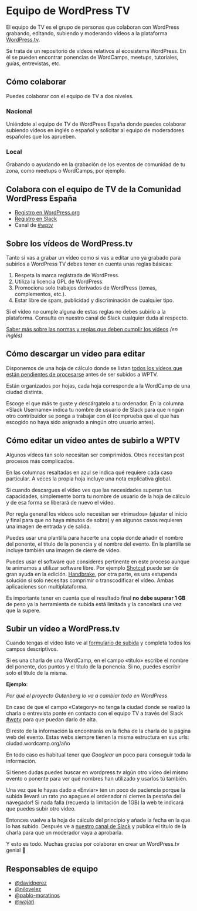 # Equipo de WordPress TV

El equipo de TV es el grupo de personas que colaboran con WordPress grabando, editando, subiendo y moderando vídeos a la plataforma [WordPress.tv](https://wordpress.tv/).

Se trata de un repositorio de vídeos relativos al ecosistema WordPress. En él se pueden encontrar ponencias de WordCamps, meetups, tutoriales, guías, entrevistas, etc.

## Cómo colaborar

Puedes colaborar con el equipo de TV a dos niveles.

### Nacional

Uniéndote al equipo de TV de WordPress España donde puedes colaborar subiendo vídeos en inglés o español y solicitar al equipo de moderadores españoles que los aprueben.

### Local

Grabando o ayudando en la grabación de los eventos de comunidad de tu zona, como meetups o WordCamps, por ejemplo.

## Colabora con el equipo de TV de la Comunidad WordPress España

- [Registro en WordPress.org](https://es.wordpress.org/team/handbook/manuales/wordpress/crear/)
- [Registro en Slack](https://es.wordpress.org/team/handbook/equipo/chat/)
- Canal de [#wptv](https://wpes.slack.com/archives/C7F7GBHEH)

## Sobre los vídeos de WordPress.tv

Tanto si vas a grabar un vídeo como si vas a editar uno ya grabado para subirlos a WordPress TV debes tener en cuenta unas reglas básicas:

1. Respeta la marca registrada de WordPress.
2. Utiliza la licencia GPL de WordPress.
3. Promociona solo trabajos derivados de WordPress (temas, complementos, etc.).
4. Estar libre de spam, publicidad y discriminación de cualquier tipo.

Si el vídeo no cumple alguna de estas reglas no debes subirlo a la plataforma. Consulta en nuestro canal de Slack cualquier duda al respecto.

[Saber más sobre las normas y reglas que deben cumplir los vídeos](https://make.wordpress.org/tv/handbook/about/video-submission-guidelines/) _(en inglés)_

## Cómo descargar un vídeo para editar

Disponemos de una hoja de cálculo donde se listan [todos los vídeos que están pendientes de procesarse](https://docs.google.com/spreadsheets/d/16y7U6icEeexSbifVj7eIuApiHQ5CqyDMAVKxyyujycA/) antes de ser subidos a WPTV.

Están organizados por hojas, cada hoja corresponde a la WordCamp de una ciudad distinta.

Escoge el que más te guste y descárgatelo a tu ordenador. En la columna «Slack Username» indica tu nombre de usuario de Slack para que ningún otro contribuidor se ponga a trabajar con él (comprueba que el que has escogido no haya sido asignado a ningún otro usuario antes).

## Cómo editar un vídeo antes de subirlo a WPTV

Algunos vídeos tan solo necesitan ser comprimidos. Otros necesitan post procesos más complicados.

En las columnas resaltadas en azul se indica qué requiere cada caso particular. A veces la propia hoja incluye una nota explicativa global.

Si cuando descargues el vídeo ves que las necesidades superan tus capacidades, simplemente borra tu nombre de usuario de la hoja de cálculo y de esa forma se liberará de nuevo el vídeo.

Por regla general los vídeos solo necesitan ser «trimados» (ajustar el inicio y final para que no haya minutos de sobra) y en algunos casos requieren una imagen de entrada y de salida.

Puedes usar una plantilla para hacerte una copia donde añadir el nombre del ponente, el título de la ponencia y el nombre del evento. En la plantilla se incluye también una imagen de cierre de vídeo.

Puedes usar el software que consideres pertinente en este proceso aunque te animamos a utilizar software libre. Por ejemplo [Shotcut](https://make.wordpress.org/tv/handbook/video-editing/video-editor/) puede ser de gran ayuda en la edición. [Handbrake](https://handbrake.fr/), por otra parte, es una estupenda solución si solo necesitas comprimir o transcodificar el vídeo. Ambas aplicaciones son multiplataforma.

Es importante tener en cuenta que el resultado final **no debe superar 1 GB** de peso ya la herramienta de subida está limitada y la cancelará una vez que la supere.

## Subir un vídeo a WordPress.tv

Cuando tengas el vídeo listo ve al [formulario de subida](https://wordpress.tv/submit-video/) y completa todos los campos descriptivos.

Si es una charla de una WordCamp, en el campo «título» escribe el nombre del ponente, dos puntos y el título de la ponencia. Si no, puedes escribir solo el título de la misma.

**Ejemplo**:

_Por qué el proyecto Gutenberg lo va a cambiar todo en WordPress_

En caso de que el campo «Category» no tenga la ciudad donde se realizó la charla o entrevista ponte en contacto con el equipo TV a través del Slack [#wptv](https://wpes.slack.com/archives/C7F7GBHEH) para que puedan darlo de alta.

El resto de la información la encontrarás en la ficha de la charla de la página web del evento. Estas webs siempre tienen la misma estructura en sus urls: ciudad.wordcamp.org/año

En todo caso es habitual tener que _Googlear_ un poco para conseguir toda la información.

Si tienes dudas puedes buscar en wordpress.tv algún otro vídeo del mismo evento o ponente para ver qué nombres han utilizado y usarlos tú también.

Una vez que le hayas dado a «Enviar» ten un poco de paciencia porque la subida llevará un rato ¡no apagues el ordenador ni cierres la pestaña del navegador! Si nada falla (recuerda la limitación de 1GB) la web te indicará que puedes subir otro vídeo.

Entonces vuelve a la hoja de cálculo del principio y añade la fecha en la que lo has subido. Después ve a [nuestro canal de Slack](https://wpes.slack.com/archives/C7F7GBHEH) y publica el título de la charla para que un moderador vaya a aprobarla.

Y esto es todo. Muchas gracias por colaborar en crear un WordPress.tv genial 🙂

## Responsables de equipo

- [@davidperez](https://profiles.wordpress.org/davidperez/)
- [@nilovelez](https://profiles.wordpress.org/nilovelez/)
- [@pablo-moratinos](https://profiles.wordpress.org/pablo-moratinos/)
- [@wajari](https://profiles.wordpress.org/wajari/)
